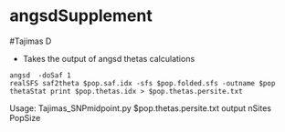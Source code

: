 # angsdSupplement


#Tajimas D 

- Takes the output of angsd thetas calculations 
```
angsd  -doSaf 1 
realSFS saf2theta $pop.saf.idx -sfs $pop.folded.sfs -outname $pop
thetaStat print $pop.thetas.idx > $pop.thetas.persite.txt
```

Usage: Tajimas_SNPmidpoint.py $pop.thetas.persite.txt output nSites PopSize

